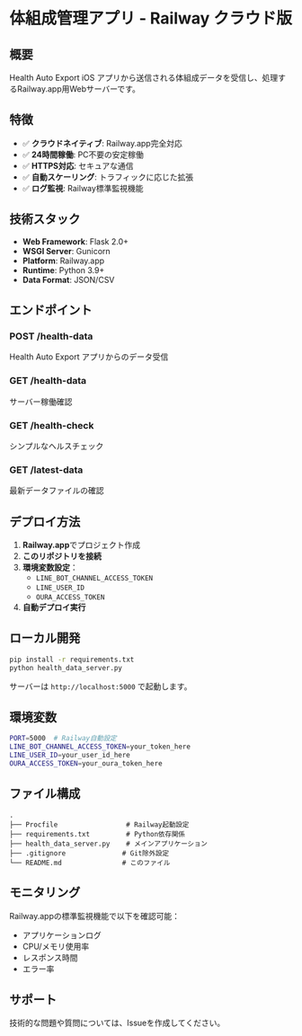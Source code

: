 # 体組成管理アプリ - Railway クラウド版

## 概要

Health Auto Export iOS アプリから送信される体組成データを受信し、処理するRailway.app用Webサーバーです。

## 特徴

- ✅ **クラウドネイティブ**: Railway.app完全対応
- ✅ **24時間稼働**: PC不要の安定稼働
- ✅ **HTTPS対応**: セキュアな通信
- ✅ **自動スケーリング**: トラフィックに応じた拡張
- ✅ **ログ監視**: Railway標準監視機能

## 技術スタック

- **Web Framework**: Flask 2.0+
- **WSGI Server**: Gunicorn
- **Platform**: Railway.app
- **Runtime**: Python 3.9+
- **Data Format**: JSON/CSV

## エンドポイント

### POST /health-data
Health Auto Export アプリからのデータ受信

### GET /health-data  
サーバー稼働確認

### GET /health-check
シンプルなヘルスチェック

### GET /latest-data
最新データファイルの確認

## デプロイ方法

1. **Railway.app**でプロジェクト作成
2. **このリポジトリを接続**
3. **環境変数設定**：
   - `LINE_BOT_CHANNEL_ACCESS_TOKEN`
   - `LINE_USER_ID`  
   - `OURA_ACCESS_TOKEN`
4. **自動デプロイ実行**

## ローカル開発

```bash
pip install -r requirements.txt
python health_data_server.py
```

サーバーは `http://localhost:5000` で起動します。

## 環境変数

```bash
PORT=5000  # Railway自動設定
LINE_BOT_CHANNEL_ACCESS_TOKEN=your_token_here
LINE_USER_ID=your_user_id_here  
OURA_ACCESS_TOKEN=your_oura_token_here
```

## ファイル構成

```
.
├── Procfile                 # Railway起動設定
├── requirements.txt         # Python依存関係
├── health_data_server.py    # メインアプリケーション
├── .gitignore              # Git除外設定
└── README.md               # このファイル
```

## モニタリング

Railway.appの標準監視機能で以下を確認可能：

- アプリケーションログ
- CPU/メモリ使用率
- レスポンス時間
- エラー率

## サポート

技術的な問題や質問については、Issueを作成してください。